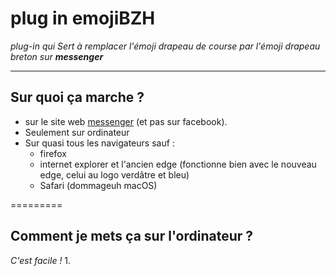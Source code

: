 # plug in emojiBZH
*plug-in qui Sert à remplacer l'émoji drapeau de course par l'émoji drapeau breton sur __messenger__*

---

## Sur quoi ça marche ?
- sur le site web [messenger](https://www.messenger.com) (et pas sur facebook).
- Seulement sur ordinateur
- Sur quasi tous les navigateurs sauf :
   - firefox
   - internet explorer et l'ancien edge (fonctionne bien avec le nouveau edge, celui au logo verdâtre et bleu)
   - Safari (dommageuh macOS)
   
 
 =========
 ## Comment je mets ça sur l'ordinateur ?
 *C'est facile !*
 1. 
